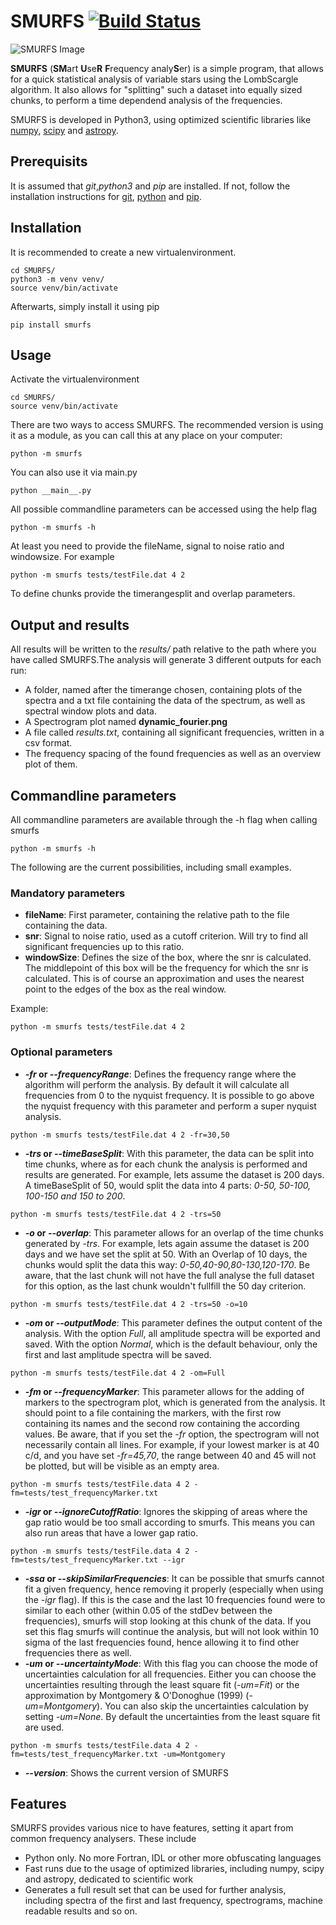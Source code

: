# SMURFS [![Build Status](https://travis-ci.org/muma7490/SMURFS.svg?branch=master)](https://travis-ci.org/muma7490/SMURFS)
![SMURFS Image](https://i.imgur.com/wWe1q0y.png)

**SMURFS** (**SM**art **U**se**R** **F**requency analy**S**er) is a simple program, that allows for a quick statistical analysis of variable stars 
using the LombScargle algorithm. It also allows for "splitting" such a dataset into equally sized chunks, to perform a 
time dependend analysis of the frequencies.

SMURFS is developed in Python3, using optimized scientific libraries like [numpy](http://www.numpy.org/), 
[scipy](https://www.scipy.org/) and [astropy](http://www.astropy.org/).

## Prerequisits
It is assumed that *git*,*python3* and *pip* are installed. If not, follow the installation instructions for 
[git](https://git-scm.com/), [python](https://www.python.org/) and [pip](https://pip.pypa.io/en/stable/installing/).

## Installation
It is recommended to create a new virtualenvironment.
```
cd SMURFS/
python3 -m venv venv/
source venv/bin/activate
```
Afterwarts, simply install it using pip
```
pip install smurfs
```
## Usage
Activate the virtualenvironment
```
cd SMURFS/
source venv/bin/activate
```
There are two ways to access SMURFS. The recommended version is using
it as a module, as you can call this at any place on your computer:
```
python -m smurfs
```

You can also use it via main.py
```
python __main__.py
```

All possible commandline parameters can be accessed using the help flag
```
python -m smurfs -h
```
At least you need to provide the fileName, signal to noise ratio and windowsize. For example
```
python -m smurfs tests/testFile.dat 4 2
```
To define chunks provide the timerangesplit and overlap parameters.
## Output and results
All results will be written to the _results/_ path relative to the 
path where you have called SMURFS.The analysis will generate 3 
different outputs for each run:
* A folder, named after the timerange chosen, containing plots of the 
spectra and a txt file containing the data of the spectrum, as well
as spectral window plots and data.
* A Spectrogram plot named **dynamic_fourier.png**
* A file called _results.txt_, containing all significant frequencies,
written in a csv format.
* The frequency spacing of the found frequencies as well as an overview
plot of them.

## Commandline parameters

All commandline parameters are available through the -h flag
when calling smurfs
```
python -m smurfs -h
```
The following are the current possibilities, including 
small examples.

### Mandatory parameters
* **fileName**: First parameter, containing the relative
path to the file containing the data.
* **snr**: Signal to noise ratio, used as a cutoff criterion. Will
try to find all significant frequencies up to this ratio.
* **windowSize**: Defines the size of the box, where the snr is 
calculated. The middlepoint of this box will be the frequency 
for which the snr is calculated. This is of course an approximation
and uses the nearest point to the edges of the box as the real 
window.

Example:
```
python -m smurfs tests/testFile.dat 4 2
``` 

### Optional parameters
* **_-fr_ or _--frequencyRange_**: Defines the frequency range
where the algorithm will perform the analysis. By default it 
will calculate all frequencies from 0 to the nyquist frequency.
It is possible to go above the nyquist frequency with this parameter
and perform a super nyquist analysis.
```
python -m smurfs tests/testFile.dat 4 2 -fr=30,50
```
* **_-trs_ or _--timeBaseSplit_**: With this parameter, the data can be
split into time chunks, where as for each chunk the analysis is performed
and results are generated. For example, lets assume the dataset is 200 days.
A timeBaseSplit of 50, would split the data into 4 parts: _0-50, 50-100,
 100-150 and 150 to 200_. 
```
python -m smurfs tests/testFile.dat 4 2 -trs=50
```
* **_-o_ or _--overlap_**: This parameter allows for an overlap of the time chunks
generated by _-trs_. For example, lets again assume the dataset is 200 days and 
we have set the split at 50. With an Overlap of 10 days, the chunks would split the
data this way: _0-50,40-90,80-130,120-170_. Be aware, that the last chunk 
will not have the full analyse the full dataset for this option, as the last
chunk wouldn't fullfill the 50 day criterion.
```
python -m smurfs tests/testFile.dat 4 2 -trs=50 -o=10
```
* **_-om_ or _--outputMode_**: This parameter defines the output content
of the analysis. With the option _Full_, all amplitude spectra will be exported and saved.
With the option _Normal_, which is the default behaviour, only the first and last
amplitude spectra will be saved.
```
python -m smurfs tests/testFile.dat 4 2 -om=Full
```
* **_-fm_ or _--frequencyMarker_**: This parameter allows for the adding of markers
to the spectrogram plot, which is generated from the analysis. It should point to a file
containing the markers, with the first row containing its names and the second row containing 
the according values. Be aware, that if you set the _-fr_ option, the spectrogram will not 
necessarily contain all lines. For example, if your lowest marker is at 40 c/d, and you have
set _-fr=45,70_, the range between 40 and 45 will not be plotted, but will be visible as an
empty area.
```
python -m smurfs tests/testFile.data 4 2 -fm=tests/test_frequencyMarker.txt
```
* **_-igr_ or _--ignoreCutoffRatio_**: Ignores the skipping of areas where the gap ratio
would be too small according to smurfs. This means you can also run areas that have a
lower gap ratio.
```
python -m smurfs tests/testFile.data 4 2 -fm=tests/test_frequencyMarker.txt --igr
```
* **_-ssa_ or _--skipSimilarFrequencies_**: It can be possible that smurfs cannot fit a given
frequency, hence removing it properly (especially when using the *-igr* flag). If this is the case
and the last 10 frequencies found were to similar to each other (within 0.05 of the stdDev between the
frequencies), smurfs will stop looking at this chunk of the data. If you set this flag smurfs will
continue the analysis, but will not look within 10 sigma of the last frequencies found, hence
allowing it to find other frequencies there as well.
* **_-um_ or _--uncertaintyMode_**: With this flag you can choose the mode of uncertainties
calculation for all frequencies. Either you can choose the uncertainties resulting through
the least square fit (_-um=Fit_) or the approximation by Montgomery & O'Donoghue (1999)
(_-um=Montgomery_). You can also skip the uncertainties calculation by setting _-um=None_.
By default the uncertainties from the least square fit are used.
```
python -m smurfs tests/testFile.data 4 2 -fm=tests/test_frequencyMarker.txt -um=Montgomery
```
* **_--version_**: Shows the current version of SMURFS



## Features

SMURFS provides various nice to have features, setting it apart
from common frequency analysers. These include

* Python only. No more Fortran, IDL or other more obfuscating languages 
* Fast runs due to the usage of optimized libraries, including numpy, scipy and astropy,
dedicated to scientific work
* Generates a full result set that can be used for further analysis, including 
spectra of the first and last frequency, spectrograms, machine readable results and so on.
